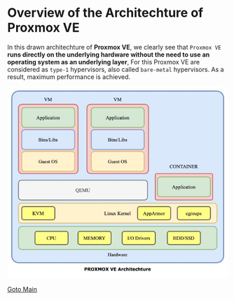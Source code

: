 # Overview of the Architechture of Proxmox VE
In this drawn architechture of **Proxmox VE**, we clearly see that `Proxmox VE` **runs directly on the underlying hardware without the need to use an operating system as an underlying layer**, For this Proxmox VE are considered as `type-1` hypervisors, also called `bare-metal` hypervisors. As a result, maximum performance is achieved.

![arch-proxmox-ve](../Images/Proxmox%20VE%20Arch.jpg)

[Goto Main](../README.md)
